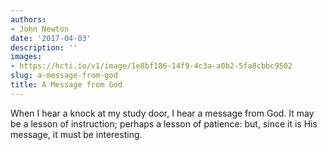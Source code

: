```yaml
---
authors:
- John Newton
date: '2017-04-03'
description: ''
images:
- https://hcti.io/v1/image/1e8bf186-14f9-4c3a-a0b2-5fa8cbbc9502
slug: a-message-from-god
title: A Message from God
---
```


When I hear a knock at my study door, I hear a message from God. It may be a lesson of instruction; perhaps a lesson of patience: but, since it is His message, it must be interesting.